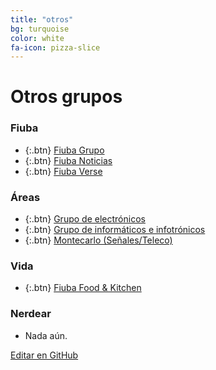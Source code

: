 ```yaml
---
title: "otros"
bg: turquoise
color: white
fa-icon: pizza-slice
---
```

# Otros grupos

<!---
No poner los links de t.joinchat directamente,
usar https://www.protectyourlinks.com/ para obtener
un link corto protegido por captcha
-->

### Fiuba


*  {:.btn} [Fiuba Grupo](https://www.proyl.com/Z0P70nzQg)
*  {:.btn} [Fiuba Noticias](http://t.me/FIUBA_Noticias)
*  {:.btn} [Fiuba Verse](https://www.proyl.com/g92AxYcK1)

### Áreas

* {:.btn}  [Grupo de electrónicos](https://www.proyl.com/XYcy5L7c9)
* {:.btn}  [Grupo de informáticos e infotrónicos](https://www.proyl.com/3wVdzLT25)
* {:.btn}  [Montecarlo (Señales/Teleco)](https://www.proyl.com/5rYT1kiY9)

### Vida

* {:.btn}  [Fiuba Food & Kitchen](https://www.proyl.com/P1Moi43Wc)

### Nerdear

* Nada aún.


<span class="editongithub">
	<a href="{{site.github.repository_url}}/blob/master/{{page.path}}">
		<i class="fas fa-pen"></i> Editar en GitHub
	</a>
</span>